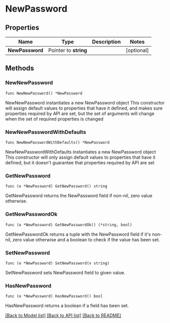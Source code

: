 # NewPassword

## Properties

Name | Type | Description | Notes
------------ | ------------- | ------------- | -------------
**NewPassword** | Pointer to **string** |  | [optional] 

## Methods

### NewNewPassword

`func NewNewPassword() *NewPassword`

NewNewPassword instantiates a new NewPassword object
This constructor will assign default values to properties that have it defined,
and makes sure properties required by API are set, but the set of arguments
will change when the set of required properties is changed

### NewNewPasswordWithDefaults

`func NewNewPasswordWithDefaults() *NewPassword`

NewNewPasswordWithDefaults instantiates a new NewPassword object
This constructor will only assign default values to properties that have it defined,
but it doesn't guarantee that properties required by API are set

### GetNewPassword

`func (o *NewPassword) GetNewPassword() string`

GetNewPassword returns the NewPassword field if non-nil, zero value otherwise.

### GetNewPasswordOk

`func (o *NewPassword) GetNewPasswordOk() (*string, bool)`

GetNewPasswordOk returns a tuple with the NewPassword field if it's non-nil, zero value otherwise
and a boolean to check if the value has been set.

### SetNewPassword

`func (o *NewPassword) SetNewPassword(v string)`

SetNewPassword sets NewPassword field to given value.

### HasNewPassword

`func (o *NewPassword) HasNewPassword() bool`

HasNewPassword returns a boolean if a field has been set.


[[Back to Model list]](../README.md#documentation-for-models) [[Back to API list]](../README.md#documentation-for-api-endpoints) [[Back to README]](../README.md)


